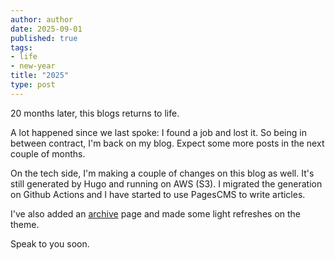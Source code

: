 ```yaml
---
author: author
date: 2025-09-01
published: true
tags:
- life
- new-year
title: "2025"
type: post
---
```


20 months later, this blogs returns to life. 

A lot happened since we last spoke: I found a job and lost it. So being in between contract, I'm back on my blog. Expect some more posts in the next couple of months. 

On the tech side, I'm making a couple of changes on this blog as well. It's still generated by Hugo and running on AWS (S3). I migrated the generation on Github Actions and I have started to use PagesCMS to write articles.

I've also added an [archive](/archive) page and made some light refreshes on the theme.

Speak to you soon.
